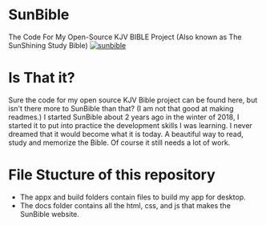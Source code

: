 # SunBible
The Code For My Open-Source KJV BIBLE Project (Also known as The SunShining Study Bible)
[![sunbible](https://snapcraft.io//sunbible/badge.svg)](https://snapcraft.io/sunbible)

# Is That it?
Sure the code for my open source KJV Bible project can be found here, but isn't there more to SunBible than that?
(I am not that good at making readmes.)
I started SunBible about 2 years ago in the winter of 2018, I started it to put into practice the development skills I was learning.
I never dreamed that it would become what it is today.
A beautiful way to read, study and memorize the Bible.
Of course it still needs a lot of work.

# File Stucture of this repository

- The appx and build folders contain files to build my app for desktop.
- The docs folder contains all the html, css, and js that makes the SunBible website.
